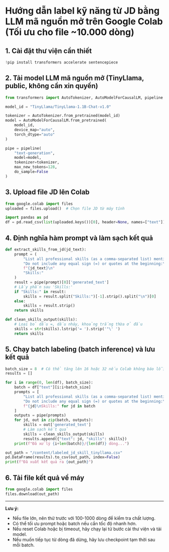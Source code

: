 # Hướng dẫn label kỹ năng từ JD bằng LLM mã nguồn mở trên Google Colab (Tối ưu cho file ~10.000 dòng)

## 1. Cài đặt thư viện cần thiết

```python
!pip install transformers accelerate sentencepiece
```

## 2. Tải model LLM mã nguồn mở (TinyLlama, public, không cần xin quyền)

```python
from transformers import AutoTokenizer, AutoModelForCausalLM, pipeline

model_id = "TinyLlama/TinyLlama-1.1B-Chat-v1.0"

tokenizer = AutoTokenizer.from_pretrained(model_id)
model = AutoModelForCausalLM.from_pretrained(
    model_id,
    device_map="auto",
    torch_dtype="auto"
)

pipe = pipeline(
    "text-generation",
    model=model,
    tokenizer=tokenizer,
    max_new_tokens=128,
    do_sample=False
)
```

## 3. Upload file JD lên Colab

```python
from google.colab import files
uploaded = files.upload()  # Chọn file JD từ máy tính

import pandas as pd
df = pd.read_csv(list(uploaded.keys())[0], header=None, names=["text"])
```

## 4. Định nghĩa hàm prompt và làm sạch kết quả

```python
def extract_skills_from_jd(jd_text):
    prompt = (
        "List all professional skills (as a comma-separated list) mentioned in the following job description. "
        "Do not include any equal sign (=) or quotes at the beginning:\n"
        f"{jd_text}\n"
        "Skills:"
    )
    result = pipe(prompt)[0]['generated_text']
    # Lấy phần sau 'Skills:'
    if "Skills:" in result:
        skills = result.split("Skills:")[-1].strip().split("\n")[0]
    else:
        skills = result.strip()
    return skills

def clean_skills_output(skills):
    # Loại bỏ dấu =, dấu nháy, khoảng trắng thừa ở đầu
    skills = str(skills).lstrip('= ').strip('"\' ')
    return skills
```

## 5. Chạy batch labeling (batch inference) và lưu kết quả

```python
batch_size = 8  # Có thể tăng lên 16 hoặc 32 nếu Colab không báo lỗi RAM
results = []

for i in range(0, len(df), batch_size):
    batch = df["text"][i:i+batch_size]
    prompts = [
        "List all professional skills (as a comma-separated list) mentioned in the following job description. "
        "Do not include any equal sign (=) or quotes at the beginning:\n"
        f"{jd}\nSkills:" for jd in batch
    ]
    outputs = pipe(prompts)
    for jd, out in zip(batch, outputs):
        skills = out['generated_text']
        # Làm sạch kết quả
        skills = clean_skills_output(skills)
        results.append({"text": jd, "skills": skills})
    print(f"Đã xử lý {i+len(batch)}/{len(df)} dòng...")

out_path = "/content/labeled_jd_skill_tinyllama.csv"
pd.DataFrame(results).to_csv(out_path, index=False)
print(f"Đã xuất kết quả ra {out_path}")
```

## 6. Tải file kết quả về máy

```python
from google.colab import files
files.download(out_path)
```

---

**Lưu ý:**

- Nếu file lớn, nên thử trước với 100-1000 dòng để kiểm tra chất lượng.
- Có thể tối ưu prompt hoặc batch nếu cần tốc độ nhanh hơn.
- Nếu reset Colab hoặc bị timeout, hãy chạy lại từ bước cài thư viện và tải model.
- Nếu muốn tiếp tục từ dòng đã dừng, hãy lưu checkpoint tạm thời sau mỗi batch.
